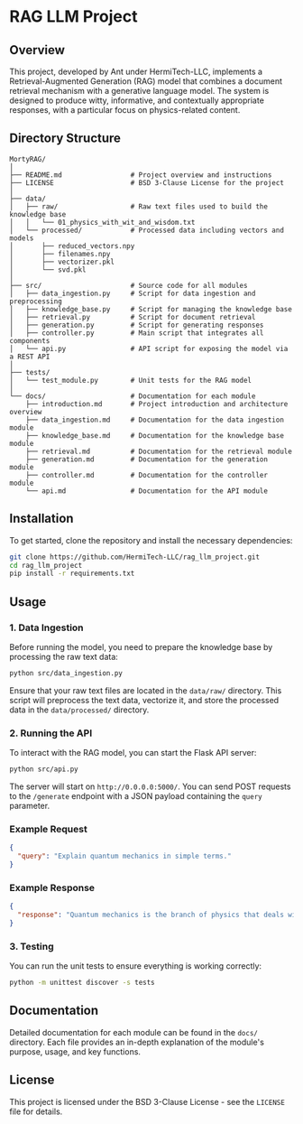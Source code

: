 # RAG LLM Project

## Overview

This project, developed by Ant under HermiTech-LLC, implements a Retrieval-Augmented Generation (RAG) model that combines a document retrieval mechanism with a generative language model. The system is designed to produce witty, informative, and contextually appropriate responses, with a particular focus on physics-related content.

## Directory Structure

```
MortyRAG/
│
├── README.md                 # Project overview and instructions
├── LICENSE                   # BSD 3-Clause License for the project
│
├── data/
│   ├── raw/                  # Raw text files used to build the knowledge base
│   │   └── 01_physics_with_wit_and_wisdom.txt
│   └── processed/            # Processed data including vectors and models
│       ├── reduced_vectors.npy
│       ├── filenames.npy
│       ├── vectorizer.pkl
│       └── svd.pkl
│
├── src/                      # Source code for all modules
│   ├── data_ingestion.py     # Script for data ingestion and preprocessing
│   ├── knowledge_base.py     # Script for managing the knowledge base
│   ├── retrieval.py          # Script for document retrieval
│   ├── generation.py         # Script for generating responses
│   ├── controller.py         # Main script that integrates all components
│   └── api.py                # API script for exposing the model via a REST API
│
├── tests/
│   └── test_module.py        # Unit tests for the RAG model
│
└── docs/                     # Documentation for each module
    ├── introduction.md       # Project introduction and architecture overview
    ├── data_ingestion.md     # Documentation for the data ingestion module
    ├── knowledge_base.md     # Documentation for the knowledge base module
    ├── retrieval.md          # Documentation for the retrieval module
    ├── generation.md         # Documentation for the generation module
    ├── controller.md         # Documentation for the controller module
    └── api.md                # Documentation for the API module
```

## Installation

To get started, clone the repository and install the necessary dependencies:

```bash
git clone https://github.com/HermiTech-LLC/rag_llm_project.git
cd rag_llm_project
pip install -r requirements.txt
```

## Usage

### 1. Data Ingestion

Before running the model, you need to prepare the knowledge base by processing the raw text data:

```bash
python src/data_ingestion.py
```

Ensure that your raw text files are located in the `data/raw/` directory. This script will preprocess the text data, vectorize it, and store the processed data in the `data/processed/` directory.

### 2. Running the API

To interact with the RAG model, you can start the Flask API server:

```bash
python src/api.py
```

The server will start on `http://0.0.0.0:5000/`. You can send POST requests to the `/generate` endpoint with a JSON payload containing the `query` parameter.

### Example Request

```json
{
  "query": "Explain quantum mechanics in simple terms."
}
```

### Example Response

```json
{
  "response": "Quantum mechanics is the branch of physics that deals with the behavior of particles on a very small scale."
}
```

### 3. Testing

You can run the unit tests to ensure everything is working correctly:

```bash
python -m unittest discover -s tests
```

## Documentation

Detailed documentation for each module can be found in the `docs/` directory. Each file provides an in-depth explanation of the module's purpose, usage, and key functions.

## License

This project is licensed under the BSD 3-Clause License - see the `LICENSE` file for details.

